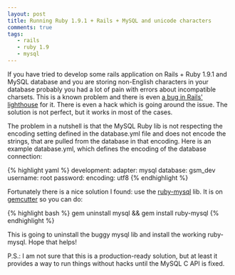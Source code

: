 ```yaml
---
layout: post
title: Running Ruby 1.9.1 + Rails + MySQL and unicode characters
comments: true
tags:
   - rails
   - ruby 1.9
   - mysql
---
```


If you have tried to develop some rails application on Rails + Ruby 1.9.1 and MySQL database and you are storing non-English characters in your database probably you had a lot of pain with errors about incompatible charsets. This is a known problem and there is even [a bug in Rails' lighthouse](https://rails.lighthouseapp.com/projects/8994/tickets/2476-ascii-8bit-encoding-of-query-results-in-rails-232-and-ruby-191) for it. There is even a hack which is going around the issue. The solution is not perfect, but it works in most of the cases.

The problem in a nutshell is that the MySQL Ruby lib is not respecting the encoding setting defined in the database.yml file and does not encode the strings, that are pulled from the database in that encoding. Here is an example database.yml, which defines the encoding of the database connection:

{% highlight yaml %}
    development:
      adapter: mysql
      database: gsm_dev
      username: root
      password: 
      encoding: utf8
{% endhighlight %}

Fortunately there is a nice solution I found: use the [ruby-mysql](http://github.com/tmtm/ruby-mysql "tmtm's ruby-mysql at 2.9 - GitHub") lib. It is on [gemcutter](http://gemcutter.org/ "RubyGems.org | your community gem host") so you can do:

{% highlight bash %}
    gem uninstall mysql && gem install ruby-mysql
{% endhighlight %}

This is going to uninstall the buggy mysql lib and install the working ruby-mysql. Hope that helps!

P.S.: I am not sure that this is a production-ready solution, but at least it provides a way to run things without hacks until the MySQL C API is fixed.
